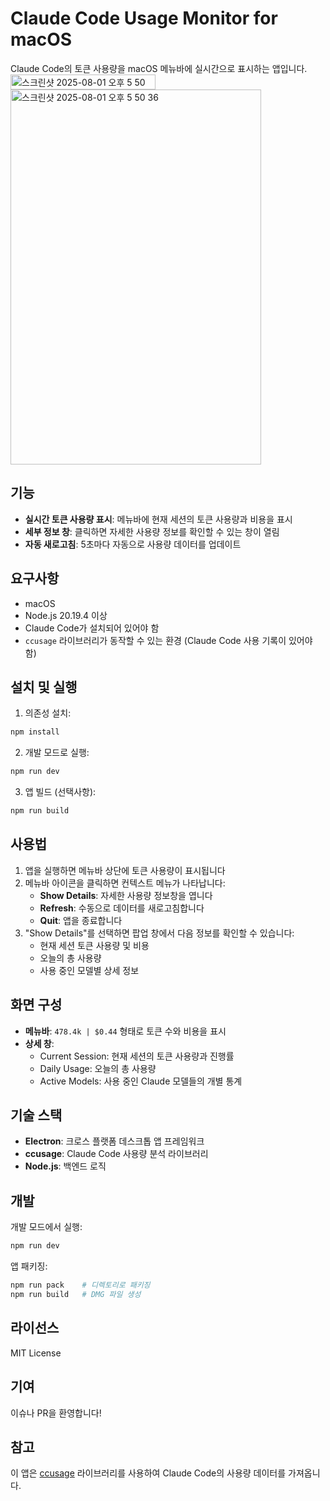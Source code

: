 # Claude Code Usage Monitor for macOS

Claude Code의 토큰 사용량을 macOS 메뉴바에 실시간으로 표시하는 앱입니다.
<img width="232" height="24" alt="스크린샷 2025-08-01 오후 5 50 28" src="https://github.com/user-attachments/assets/83f8db90-1f5b-4e19-ac10-a87255f14352" />
<img width="401" height="600" alt="스크린샷 2025-08-01 오후 5 50 36" src="https://github.com/user-attachments/assets/832eb79b-0965-412e-a5e4-c6560949c608" />



## 기능

- **실시간 토큰 사용량 표시**: 메뉴바에 현재 세션의 토큰 사용량과 비용을 표시
- **세부 정보 창**: 클릭하면 자세한 사용량 정보를 확인할 수 있는 창이 열림
- **자동 새로고침**: 5초마다 자동으로 사용량 데이터를 업데이트

## 요구사항

- macOS
- Node.js 20.19.4 이상
- Claude Code가 설치되어 있어야 함
- `ccusage` 라이브러리가 동작할 수 있는 환경 (Claude Code 사용 기록이 있어야 함)

## 설치 및 실행


1. 의존성 설치:
```bash
npm install
```

2. 개발 모드로 실행:
```bash
npm run dev
```

3. 앱 빌드 (선택사항):
```bash
npm run build
```

## 사용법

1. 앱을 실행하면 메뉴바 상단에 토큰 사용량이 표시됩니다
2. 메뉴바 아이콘을 클릭하면 컨텍스트 메뉴가 나타납니다:
   - **Show Details**: 자세한 사용량 정보창을 엽니다
   - **Refresh**: 수동으로 데이터를 새로고침합니다
   - **Quit**: 앱을 종료합니다
3. "Show Details"를 선택하면 팝업 창에서 다음 정보를 확인할 수 있습니다:
   - 현재 세션 토큰 사용량 및 비용
   - 오늘의 총 사용량
   - 사용 중인 모델별 상세 정보

## 화면 구성

- **메뉴바**: `478.4k | $0.44` 형태로 토큰 수와 비용을 표시
- **상세 창**:
  - Current Session: 현재 세션의 토큰 사용량과 진행률
  - Daily Usage: 오늘의 총 사용량
  - Active Models: 사용 중인 Claude 모델들의 개별 통계

## 기술 스택

- **Electron**: 크로스 플랫폼 데스크톱 앱 프레임워크
- **ccusage**: Claude Code 사용량 분석 라이브러리
- **Node.js**: 백엔드 로직

## 개발

개발 모드에서 실행:
```bash
npm run dev
```

앱 패키징:
```bash
npm run pack    # 디렉토리로 패키징
npm run build   # DMG 파일 생성
```

## 라이선스

MIT License

## 기여

이슈나 PR을 환영합니다!

## 참고

이 앱은 [ccusage](https://github.com/ryoppippi/ccusage) 라이브러리를 사용하여 Claude Code의 사용량 데이터를 가져옵니다.
